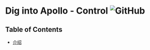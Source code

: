 # Dig into Apollo - Control ![GitHub](https://img.shields.io/github/license/daohu527/Dig-into-Apollo.svg?style=popout)

## Table of Contents
- [介绍](#introduce)

  

<a name="introduce" />
